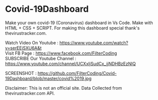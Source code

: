 # Covid-19Dashboard
Make your own covid-19 (Coronavirus) dashboard in Vs Code. Make with HTML + CSS + SCRIPT.
For making this dashboard special thank's thevirustracker.com.

Watch Video On Youtube : https://www.youtube.com/watch?v=serEEjSXU6A&t                                        
Visit FB Page : https://www.facebook.com/FilterCoding                                                    
SUBSCRIBE Our Youtube Channel : https://www.youtube.com/channel/UCXxIjSudCx_jjNDHBzEzNlQ

SCREENSHOT :
https://github.com/FilterCoding/Covid-19Dashboard/blob/master/covid%2019.jpg


Disclaimer: This is not an official site.
Data Collected from thevirustracker.com API.
